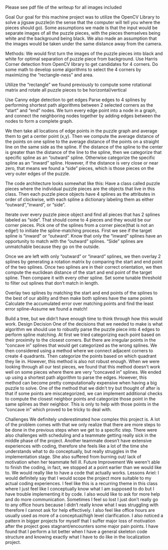 Please see pdf file of the writeup for all images included 

Goal
Our goal for this machine project was to utilize the OpenCV Library to solve a jigsaw puzzle(in the sense that the computer will tell you where the pieces should go). Some assumptions we made is that the input would be separate images of all the puzzle pieces, with the pieces themselves being white and the background being black. We also made an assumption that the images would be taken under the same distance away from the camera. 

Methods:
We would first turn the images of the puzzle pieces into black and white for optimal separation of puzzle piece from background.
Use Harris Corner detection from OpenCV library to get candidates for 4 corners.
Do some math to develop some algorithms to select the 4 corners by maximizing the “rectangle-ness” and area.

Utilize the “rectangle” we found previously to compute some rotational matrix and rotate all puzzle pieces to be horizontal/vertical  

Use Canny edge detection to get edges
Parse edges to 4 splines by performing shortest path algorithms between 2 selected corners as the “start” and “end” nodes. We turn every edge point into a node in a graph, and connect the neighboring nodes together by adding edges between the nodes to form a complete graph. 

We then take all locations of edge points in the puzzle graph and average them to get a center point (x,y). Then we compute the average distance of the points on one spline to the average distance of the points on a straight line on the same side as the spline. If the distance of the spline to the center is greater than the distance of the line to the spline, then we categorize that specific spline as an “outward” spline. Otherwise categorize the specific spline as an “inward” spline. However, if the distance is very close or near zero, that means we found a “side” pieces, which is those pieces on the very outer edges of the puzzle.

The code architecture looks somewhat like this: 
Have a class called puzzle pieces where the individual puzzle pieces are the objects that live in this class. Then each puzzle piece objects have 4 splines as the attributes in order of clockwise, with each spline a dictionary labeling them as either “outward”,“inward”, or “side”.

 Iterate over every puzzle piece object and find all pieces that has 2 splines labeled as “side”. That should come to 4 pieces and they would be our corner pieces.
Pick one of the splines from a corner piece(that is not an edge!) to initiate the spline-matching process. First we see if the target spline is “inward” or “outward”. Know that only the “inward” splines have an opportunity to match with the “outward” splines. “Side” splines are unmatchable because they go on the outside. 

Once we are left with only “outward” or “inward” splines, we then overlay 2 splines by generating a rotation matrix by comparing the start and end point of the two splines. Once two splines are in their correct orientation, we then compute the euclidean distance of the start and end point of the target spline. Then compare it with every other spline. Set some tunable threshold to filter out splines that don’t match in length.

Overlay two splines by matching the start and end points of the splines to the best of our ability and then make both splines have the same points
Calculate the accumulated error over matching points and find the least error spline–Assume we found a match!

Build a tree, but we didn’t have enough time to think through how this would work. 
Design Decision
	One of the decisions that we needed to make is what algorithm we should use to robustly parse the puzzle piece into 4 edges to perform spline matching. At first we tried categorizing each point based on their proximity to the closest corners. But there are irregular points in the “concave in” splines that would get categorized as the wrong splines. We then considered using a method where we connect adjacent corners to create 4 quadrants. Then categorize the points based on which quadrant they lie in. However, this method is also not robust enough. When we were looking through all our test pieces, we found that this method doesn’t work well on some pieces where there are very “concaved in” splines. We ended up using a shortest path algorithm to parse the edges. However, this method can become pretty computationally expensive when having a big puzzle to solve. One of the method that we didn’t try but thought of after is that if some points are miscategorized, we can implement additional checks to compute the closest neighbor points and categorize those point in the same splines as their neighbor. This is only to help with those points in the “concave in” which proved to be tricky to deal with. 

Challenges
	We definitely underestimated how complex this project is. A lot of the problem comes with that we only realize that there are more steps to be done in the previous steps when we get to a specific step. There were also challenges with scheduling and a teammate getting really sick in the middle phase of the project. Another teammate doesn’t have extensive experiences with coding, therefore she feels like a lot of the time she understands what to do conceptually, but really struggles in the implementation stage. She also suffered from burning out/ lack of motivation when her teammate fell ill. 
Future Improvement
We weren't able to finish the coding, in fact, we stopped at a point earlier than we would like to. We would really like to have a code that actually works. 
Lessons
Ariel: I would definitely say that I would scope the project more suitable to my actual coding experiences. I feel like this is a recurring theme in this class where I just feel like I conceptually know what I am supposed to do but I have trouble implementing it by code. I also would like to ask for more help and do more communication. Sometimes I feel so lost I just don’t really go to any office hours because I didn’t really know what I was struggling with therefore I cannot ask for help effectively. I also feel like office hours are usually used as more of a conceptual/high level clarification. I also noticed a pattern in bigger projects for myself that I suffer major loss of motivation after the project goes stagnant/encounters some major pain points.  I have found that I perform a lot better when I have a general skeleton code structure and knowing exactly what I have to do like in the localization project. 



